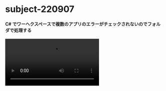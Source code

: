 # subject-220907

#### C# でワーヘクスペースで複数のアプリのエラーがチェックされないのでフォルダで処理する
<video src="https://user-images.githubusercontent.com/1501327/188793663-25b9f12c-7da5-4955-b367-b9520cad2953.mp4"></video>
